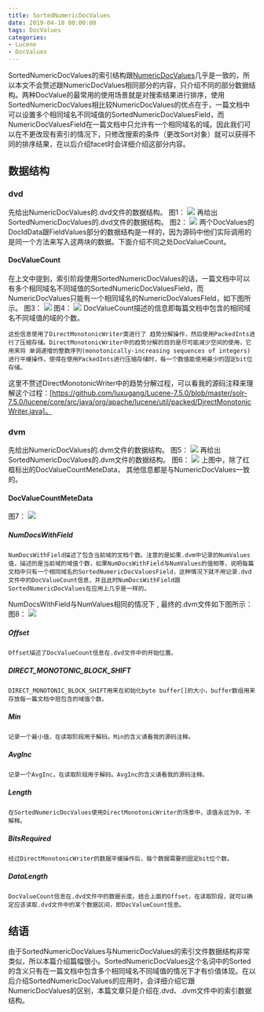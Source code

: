 ```yaml
---
title: SortedNumericDocValues
date: 2019-04-10 00:00:00
tags: DocValues
categories:
- Lucene
- DocValues
---
```


SortedNumericDocValues的索引结构跟[NumericDocValues](http://www.amazingkoala.com.cn/Lucene/DocValues/2019/0409/NumericDocValues)几乎是一致的，所以本文不会赘述跟NumericDocValues相同部分的内容，只介绍不同的部分数据结构。两种DocValue的最常用的使用场景就是对搜索结果进行排序，使用SortedNumericDocValues相比较NumericDocValues的优点在于，一篇文档中可以设置多个相同域名不同域值的SortedNumericDocValuesField，而NumericDocValuesField在一篇文档中只允许有一个相同域名的域。因此我们可以在不更改现有索引的情况下，只修改搜索的条件（更改Sort对象）就可以获得不同的排序结果，在以后介绍facet时会详细介绍这部分内容。
## 数据结构
### dvd
先给出NumericDocValues的.dvd文件的数据结构。
图1：
<img src="http://www.amazingkoala.com.cn/uploads/lucene/DocValues/SortedNumericDocValues/1.png">
再给出SortedNumericDocValues的.dvd文件的数据结构。
图2：
<img src="http://www.amazingkoala.com.cn/uploads/lucene/DocValues/SortedNumericDocValues/2.png">
两个DocValues的DocIdData跟FieldValues部分的数据结构是一样的，因为源码中他们实际调用的是同一个方法来写入这两块的数据。下面介绍不同之处DocValueCount。

#### DocValueCount
在上文中提到，索引阶段使用SortedNumericDocValues的话，一篇文档中可以有多个相同域名不同域值的SortedNumericDocValuesField，而NumericDocValues只能有一个相同域名的NumericDocValuesFIeld，如下图所示。
图3：
<img src="http://www.amazingkoala.com.cn/uploads/lucene/DocValues/SortedNumericDocValues/3.png">
图4：
<img src="http://www.amazingkoala.com.cn/uploads/lucene/DocValues/SortedNumericDocValues/4.png">
DocValueCount描述的信息即每篇文档中包含的相同域名不同域值的域的个数。

```text
这些信息使用了DirectMonotonicWriter类进行了 趋势分解操作，然后使用PackedInts进行了压缩存储。DirectMonotonicWriter中的趋势分解的目的是尽可能减少空间的使用，它用来将 单调递增的整数序列(monotonically-increasing sequences of integers)进行平缓操作，使得在使用PackedInts进行压缩存储时，每一个数值能使用最少的固定bit位存储。
```
这里不赘述DirectMonotonicWriter中的趋势分解过程，可以看我的源码注释来理解这个过程：[https://github.com/luxugang/Lucene-7.5.0/blob/master/solr-7.5.0/lucene/core/src/java/org/apache/lucene/util/packed/DirectMonotonicWriter.java]。
### dvm
先给出NumericDocValues的.dvm文件的数据结构。
图5：
<img src="http://www.amazingkoala.com.cn/uploads/lucene/DocValues/SortedNumericDocValues/5.png">
再给出SortedNumericDocValues的.dvm文件的数据结构。
图6：
<img src="http://www.amazingkoala.com.cn/uploads/lucene/DocValues/SortedNumericDocValues/6.png">
上图中，除了红框标出的DocValueCountMeteData， 其他信息都是与NumericDocValues一致的。

#### DocValueCountMeteData
图7：
<img src="http://www.amazingkoala.com.cn/uploads/lucene/DocValues/SortedNumericDocValues/7.png">
##### NumDocsWithField
```text
NumDocsWithField描述了包含当前域的文档个数。注意的是如果.dvm中记录的NumValues值，描述的是当前域的域值个数，如果NumDocsWithField与NumValues的值相等，说明每篇文档中只有一个相同域名的SortedNumericDocValuesField，这种情况下就不用记录.dvd文件中的DocValueCount信息，并且此时NumDocsWithField跟SortedNumericDocValues在应用上几乎是一样的。
```
NumDocsWithField与NumValues相同的情况下 , 最终的.dvm文件如下图所示：
图8：
<img src="http://www.amazingkoala.com.cn/uploads/lucene/DocValues/SortedNumericDocValues/8.png">
##### Offset
```text
Offset描述了DocValueCount信息在.dvd文件中的开始位置。
```
##### DIRECT_MONOTONIC_BLOCK_SHIFT
```text
DIRECT_MONOTONIC_BLOCK_SHIFT用来在初始化byte buffer[]的大小，buffer数组用来存放每一篇文档中班包含的域值个数。
```
##### Min
```text
记录一个最小值，在读取阶段用于解码。Min的含义请看我的源码注释。
```
##### AvgInc
```text
记录一个AvgInc，在读取阶段用于解码。AvgInc的含义请看我的源码注释。
```
##### Length
```text
在SortedNumericDocValues使用DirectMonotonicWriter的场景中，该值永远为0，不解释。
```
##### BitsRequired
```text
经过DirectMonotonicWriter的数据平缓操作后，每个数据需要的固定bit位个数。
```
##### DataLength
```text
DocValueCount信息在.dvd文件中的数据长度。结合上面的Offset，在读取阶段，就可以确定应该读取.dvd文件中的某个数据区间，即DocValueCount信息。
```
## 结语
由于SortedNumericDocValues与NumericDocValues的索引文件数据结构非常类似，所以本篇介绍篇幅很小。SortedNumericDocValues这个名词中的Sorted的含义只有在一篇文档中包含多个相同域名不同域值的情况下才有价值体现。在以后介绍SortedNumericDocValues的应用时，会详细介绍它跟NumericDocValues的区别，本篇文章只是介绍在.dvd、.dvm文件中的索引数据结构。